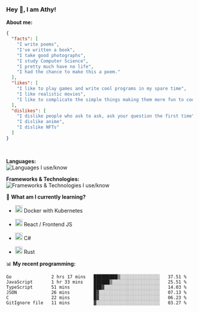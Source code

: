 ### Hey 👋, I am Athy!<br>

**About me:**


```json
{
  "facts": [
    "I write poems",
    "I've written a book",
    "I take good photographs",
    "I study Computer Science",
    "I pretty much have no life",
    "I had the chance to make this a poem."
  ],
  "likes": [
    "I like to play games and write cool programs in my spare time",
    "I like realistic movies",
    "I like to complicate the simple things making them more fun to code."
  ],
  "dislikes": [
    "I dislike people who ask to ask, ask your question the first time",
    "I dislike anime",
    "I dislike NFTs"
  ]
}
```
<br>


**Languages:**<br>
![Languages I use/know](https://skillicons.dev/icons?i=py,js,html,go,lua,java)

**Frameworks & Technologies:**<br />
![Frameworks & Technologies I use/know](https://skillicons.dev/icons?i=nodejs,nextjs,ts,react,express,docker,kubernetes,mysql,postgresql,mongodb,git,github,tailwind)

📙 **What am I currently learning?**

- <img height="20" src="https://cdn.jsdelivr.net/gh/devicons/devicon/icons/docker/docker-original.svg" /> Docker with Kubernetes

- <img height="20" src="https://cdn.jsdelivr.net/gh/devicons/devicon/icons/react/react-original.svg" /> React / Frontend JS

- <img height="20" src="https://cdn.jsdelivr.net/gh/devicons/devicon/icons/csharp/csharp-original.svg" /> C#
- <img height="20" src="https://cdn.jsdelivr.net/gh/devicons/devicon/icons/rust/rust-plain.svg" /> Rust

📊 **My recent programming:**

<!--START_SECTION:waka-->

```text
Go               2 hrs 17 mins   █████████▒░░░░░░░░░░░░░░░   37.51 %
JavaScript       1 hr 33 mins    ██████▒░░░░░░░░░░░░░░░░░░   25.51 %
TypeScript       51 mins         ███▓░░░░░░░░░░░░░░░░░░░░░   14.03 %
JSON             26 mins         █▓░░░░░░░░░░░░░░░░░░░░░░░   07.13 %
C                22 mins         █▓░░░░░░░░░░░░░░░░░░░░░░░   06.23 %
GitIgnore file   11 mins         ▓░░░░░░░░░░░░░░░░░░░░░░░░   03.27 %
```

<!--END_SECTION:waka-->
